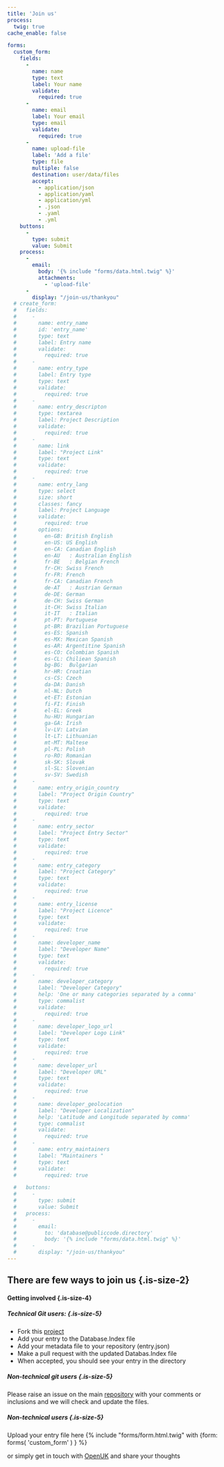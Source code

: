 ```yaml
---
title: 'Join us'
process:
  twig: true
cache_enable: false

forms:
  custom_form:
    fields:
      -
        name: name
        type: text
        label: Your name
        validate: 
          required: true
      -
        name: email
        label: Your email
        type: email
        validate:
          required: true
      -
        name: upload-file
        label: 'Add a file'
        type: file
        multiple: false
        destination: user/data/files
        accept:
          - application/json
          - application/yaml
          - application/yml
          - .json
          - .yaml
          - .yml
    buttons:
      - 
        type: submit
        value: Submit
    process:
      -
        email:
          body: '{% include "forms/data.html.twig" %}'
          attachments:
            - 'upload-file' 
      -
        display: "/join-us/thankyou"
  # create_form:
  #   fields:
  #     -
  #       name: entry_name
  #       id: 'entry_name'
  #       type: text
  #       label: Entry name
  #       validate: 
  #         required: true
  #     -
  #       name: entry_type
  #       label: Entry type
  #       type: text
  #       validate:
  #         required: true
  #     -
  #       name: entry_descripton
  #       type: textarea
  #       label: Project Description
  #       validate: 
  #         required: true
  #     -
  #       name: link
  #       label: "Project Link"
  #       type: text
  #       validate:
  #         required: true
  #     -
  #       name: entry_lang
  #       type: select
  #       size: short
  #       classes: fancy
  #       label: Project Language
  #       validate: 
  #         required: true
  #       options:
  #         en-GB: British English
  #         en-US: US English
  #         en-CA: Canadian English
  #         en-AU	: Australian English
  #         fr-BE	: Belgian French
  #         fr-CH: Swiss French
  #         fr-FR: French
  #         fr-CA: Canadian French
  #         de-AT	: Austrian German
  #         de-DE: German
  #         de-CH: Swiss German
  #         it-CH: Swiss Italian
  #         it-IT	: Italian
  #         pt-PT: Portuguese
  #         pt-BR: Brazilian Portuguese
  #         es-ES: Spanish
  #         es-MX: Mexican Spanish
  #         es-AR: Argentitine Spanish
  #         es-CO: Colombian Spanish
  #         es-CL: Chiliean Spanish
  #         bg-BG:  Bulgarian
  #         hr-HR: Croatian
  #         cs-CS: Czech
  #         da-DA: Danish
  #         nl-NL: Dutch
  #         et-ET: Estonian
  #         fi-FI: Finish
  #         el-EL: Greek
  #         hu-HU: Hungarian
  #         ga-GA: Irish
  #         lv-LV: Latvian
  #         lt-LT: Lithuanian	
  #         mt-MT: Maltese
  #         pl-PL: Polish
  #         ro-RO: Romanian
  #         sk-SK: Slovak
  #         sl-SL: Slovenian
  #         sv-SV: Swedish
  #     -
  #       name: entry_origin_country
  #       label: "Project Origin Country"
  #       type: text
  #       validate:
  #         required: true
  #     -
  #       name: entry_sector
  #       label: "Project Entry Sector"
  #       type: text
  #       validate:
  #         required: true
  #     -
  #       name: entry_category
  #       label: "Project Category"
  #       type: text
  #       validate:
  #         required: true
  #     -
  #       name: entry_license
  #       label: "Project Licence"
  #       type: text
  #       validate:
  #         required: true
  #     -
  #       name: developer_name
  #       label: "Developer Name"
  #       type: text
  #       validate:
  #         required: true
  #     -
  #       name: developer_category
  #       label: "Developer Category"
  #       help: 'One or many categories separated by a comma'
  #       type: commalist
  #       validate:
  #         required: true
  #     -
  #       name: developer_logo_url
  #       label: "Developer Logo Link"
  #       type: text
  #       validate:
  #         required: true
  #     -
  #       name: developer_url
  #       label: "Developer URL"
  #       type: text
  #       validate:
  #         required: true
  #     -
  #       name: developer_geolocation
  #       label: "Developer Localization"
  #       help: 'Latitude and Longitude separated by comma'
  #       type: commalist
  #       validate:
  #         required: true
  #     -
  #       name: entry_maintainers
  #       label: "Maintainers "
  #       type: text
  #       validate:
  #         required: true

  #   buttons:
  #     - 
  #       type: submit
  #       value: Submit
  #   process:
  #     -
  #       email:
  #         to: 'database@publiccode.directory'
  #         body: '{% include "forms/data.html.twig" %}'
  #     -
  #       display: "/join-us/thankyou"
---
```


## There are few ways to join us {.is-size-2}

#### Getting involved {.is-size-4}

##### Technical Git users: {.is-size-5}

- Fork this [project](https://github.com/OpenUK/publiccode.directory)
- Add your entry to the Database.Index file
- Add your metadata file to your repository (entry.json)
- Make a pull request with the updated Databas.Index file
- When accepted, you should see your entry in the directory

##### Non-technical git users {.is-size-5}

Please raise an issue on the main [repository](https://github.com/OpenUK/publiccode.directory/issues) with your comments or inclusions and we will check and update the files.

##### Non-technical users {.is-size-5}

Upload your entry file here
{% include "forms/form.html.twig" with {form: forms( 'custom_form' ) } %}

or simply get in touch with [OpenUK](https://openuk.uk) and share your thoughts

